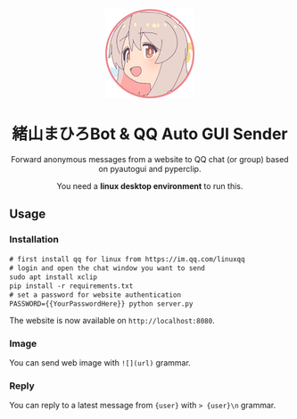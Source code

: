 <div align="center">
   <img width="160" src="asset/mahiro.png" alt="logo"></br>

# 緒山まひろBot & QQ Auto GUI Sender

Forward anonymous messages from a website to QQ chat (or group) based on pyautogui and pyperclip.

You need a **linux desktop environment** to run this.

</div>

## Usage

### Installation

```shell
# first install qq for linux from https://im.qq.com/linuxqq
# login and open the chat window you want to send
sudo apt install xclip
pip install -r requirements.txt
# set a password for website authentication
PASSWORD={{YourPasswordHere}} python server.py
```

The website is now available on `http://localhost:8080`.

### Image

You can send web image with `![](url)` grammar.

### Reply

You can reply to a latest message from `{user}` with `> {user}\n` grammar.